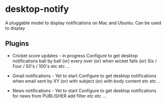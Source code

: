 desktop-notify
==============

A pluggable model to display notifications on Mac and Ubuntu. Can be used to display 

Plugins
--------
 - Cricket score updates - in progress
	Configure to get desktop notifications ball by ball (or) every over (or) when wicket falls (or) Six / Four / 50's / 100's  etc etc ... 

 - Gmail notifications	- Yet to start
	 Configure to get desktop notifications when email sent by XY (or) with subject (or) with body content etc etc ..

 - News notifications - Yet to start
  	Configure to get desktop notifications for news from PUBLISHER add filter etc etc ...
